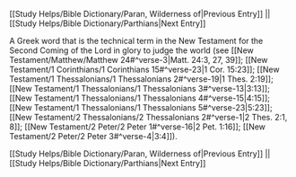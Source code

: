 [[Study Helps/Bible Dictionary/Paran, Wilderness of|Previous Entry]]  ||  [[Study Helps/Bible Dictionary/Parthians|Next Entry]]

 A Greek word that is the technical term in the New Testament for the Second Coming of the Lord in glory to judge the world (see [[New Testament/Matthew/Matthew 24#^verse-3|Matt. 24:3, 27, 39]]; [[New Testament/1 Corinthians/1 Corinthians 15#^verse-23|1 Cor. 15:23]]; [[New Testament/1 Thessalonians/1 Thessalonians 2#^verse-19|1 Thes. 2:19]]; [[New Testament/1 Thessalonians/1 Thessalonians 3#^verse-13|3:13]]; [[New Testament/1 Thessalonians/1 Thessalonians 4#^verse-15|4:15]]; [[New Testament/1 Thessalonians/1 Thessalonians 5#^verse-23|5:23]]; [[New Testament/2 Thessalonians/2 Thessalonians 2#^verse-1|2 Thes. 2:1, 8]]; [[New Testament/2 Peter/2 Peter 1#^verse-16|2 Pet. 1:16]]; [[New Testament/2 Peter/2 Peter 3#^verse-4|3:4]]).

[[Study Helps/Bible Dictionary/Paran, Wilderness of|Previous Entry]]  ||  [[Study Helps/Bible Dictionary/Parthians|Next Entry]]